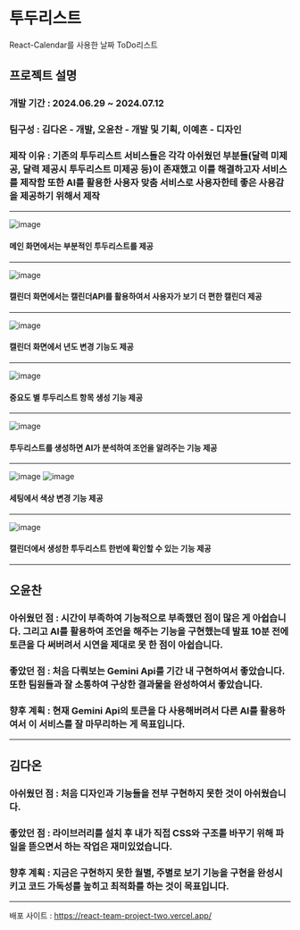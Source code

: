# 투두리스트

React-Calendar를 사용한 날짜 ToDo리스트

## 프로젝트 설명
### 개발 기간 : 2024.06.29 ~ 2024.07.12
### 팀구성 : 김다온 - 개발, 오윤찬 - 개발 및 기획, 이예흔 - 디자인
### 제작 이유 : 기존의 투두리스트 서비스들은 각각 아쉬웠던 부분들(달력 미제공, 달력 제공시 투두리스트 미제공 등)이 존재했고 이를 해결하고자 서비스를 제작함 또한 AI를 활용한 사용자 맞춤 서비스로 사용자한테 좋은 사용감을 제공하기 위해서 제작
---
![image](https://github.com/kdaon07/React_TeamProject/assets/91408117/1a10eba2-68c9-46b2-8495-3c6da9f4234e)
#### 메인 화면에서는 부분적인 투두리스트를 제공
---
![image](https://github.com/kdaon07/React_TeamProject/assets/91408117/60729420-9587-441c-a8d0-50867ba3b258)
#### 캘린더 화면에서는 캘린더API를 활용하여서 사용자가 보기 더 편한 캘린더 제공
---
![image](https://github.com/kdaon07/React_TeamProject/assets/91408117/55700168-9402-414c-9287-a3d70aaa196b)
#### 캘린더 화면에서 년도 변경 기능도 제공
---
![image](https://github.com/kdaon07/React_TeamProject/assets/91408117/61061464-f63d-45cc-8339-07f06a02b8ae)
#### 중요도 별 투두리스트 항목 생성 기능 제공
---
![image](https://github.com/kdaon07/React_TeamProject/assets/91408117/7ec5b850-1be4-4b2e-861f-82e095dd0161)
#### 투두리스트를 생성하면 AI가 분석하여 조언을 알려주는 기능 제공
---
![image](https://github.com/kdaon07/React_TeamProject/assets/91408117/c0b82596-3053-43c1-b83b-1df0f19cb9fc)
![image](https://github.com/kdaon07/React_TeamProject/assets/91408117/6224ccc6-e993-4af7-81ab-90bbf3eebc33)
#### 세팅에서 색상 변경 기능 제공
---
![image](https://github.com/kdaon07/React_TeamProject/assets/91408117/55082b48-956c-4c99-8514-405fca1df194)
#### 캘린더에서 생성한 투두리스트 한번에 확인할 수 있는 기능 제공
---
## 오윤찬
### 아쉬웠던 점 : 시간이 부족하여 기능적으로 부족했던 점이 많은 게 아쉽습니다. 그리고 AI를 활용하여 조언을 해주는 기능을 구현했는데 발표 10분 전에 토큰을 다 써버려서 시연을 제대로 못 한 점이 아쉽습니다.
### 좋았던 점 : 처음 다뤄보는 Gemini Api를 기간 내 구현하여서 좋았습니다. 또한 팀원들과 잘 소통하여 구상한 결과물을 완성하여서 좋았습니다.
### 향후 계획 : 현재 Gemini Api의 토큰을 다 사용해버려서 다른 AI를 활용하여서 이 서비스를 잘 마무리하는 게 목표입니다. 
---
## 김다온
### 아쉬웠던 점 : 처음 디자인과 기능들을 전부 구현하지 못한 것이 아쉬웠습니다.
### 좋았던 점 : 라이브러리를 설치 후 내가 직접 CSS와 구조를 바꾸기 위해 파일을 뜯으면서 하는 작업은 재미있었습니다.
### 향후 계획 : 지금은 구현하지 못한 월별, 주별로 보기 기능을 구현을 완성시키고 코드 가독성를 높히고 최적화를 하는 것이 목표입니다.
---

배포 사이트 : https://react-team-project-two.vercel.app/
